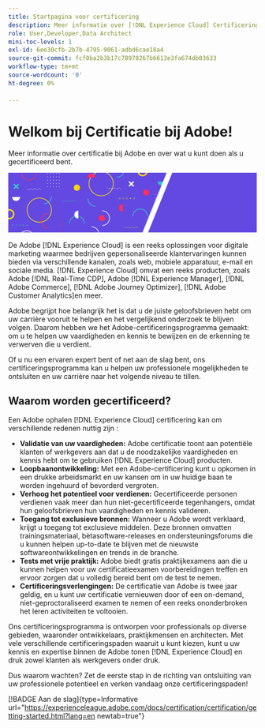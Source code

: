 ```yaml
---
title: Startpagina voor certificering
description: Meer informatie over [!DNL Experience Cloud] Certificering bij Adobe. Ontdek wat certificeren voor u kan doen.
role: User,Developer,Data Architect
mini-toc-levels: 1
exl-id: 6ee30cfb-2b7b-4795-9061-adbd6cae18a4
source-git-commit: fcf0ba2b3b17c78978267b6613e3fa674db03633
workflow-type: tm+mt
source-wordcount: '0'
ht-degree: 0%

---
```


# Welkom bij Certificatie bij Adobe!

Meer informatie over certificatie bij Adobe en over wat u kunt doen als u gecertificeerd bent.

![Banner](/help/certifications/assets/home_banner_smallwide.png)

De Adobe [!DNL Experience Cloud] is een reeks oplossingen voor digitale marketing waarmee bedrijven gepersonaliseerde klantervaringen kunnen bieden via verschillende kanalen, zoals web, mobiele apparatuur, e-mail en sociale media. [!DNL Experience Cloud] omvat een reeks producten, zoals Adobe [!DNL Real-Time CDP], Adobe [!DNL Experience Manager], [!DNL Adobe Commerce], [!DNL Adobe Journey Optimizer], [!DNL Adobe Customer Analytics]en meer.

Adobe begrijpt hoe belangrijk het is dat u de juiste geloofsbrieven hebt om uw carrière vooruit te helpen en het vergelijkend onderzoek te blijven volgen. Daarom hebben we het Adobe-certificeringsprogramma gemaakt: om u te helpen uw vaardigheden en kennis te bewijzen en de erkenning te verwerven die u verdient.

Of u nu een ervaren expert bent of net aan de slag bent, ons certificeringsprogramma kan u helpen uw professionele mogelijkheden te ontsluiten en uw carrière naar het volgende niveau te tillen.

## Waarom worden gecertificeerd?

Een Adobe ophalen [!DNL Experience Cloud] certificering kan om verschillende redenen nuttig zijn :

* **Validatie van uw vaardigheden:** Adobe certificatie toont aan potentiële klanten of werkgevers aan dat u de noodzakelijke vaardigheden en kennis hebt om te gebruiken [!DNL Experience Cloud] producten.
* **Loopbaanontwikkeling:** Met een Adobe-certificering kunt u opkomen in een drukke arbeidsmarkt en uw kansen om in uw huidige baan te worden ingehuurd of bevorderd vergroten.
* **Verhoog het potentieel voor verdienen:** Gecertificeerde personen verdienen vaak meer dan hun niet-gecertificeerde tegenhangers, omdat hun geloofsbrieven hun vaardigheden en kennis valideren.
* **Toegang tot exclusieve bronnen:** Wanneer u Adobe wordt verklaard, krijgt u toegang tot exclusieve middelen. Deze bronnen omvatten trainingsmateriaal, bètasoftware-releases en ondersteuningsforums die u kunnen helpen up-to-date te blijven met de nieuwste softwareontwikkelingen en trends in de branche.
* **Tests met vrije praktijk:** Adobe biedt gratis praktijkexamens aan die u kunnen helpen voor uw certificatieexamen voorbereidingen treffen en ervoor zorgen dat u volledig bereid bent om de test te nemen.
* **Certificeringsverlengingen:** De certificatie van Adobe is twee jaar geldig, en u kunt uw certificatie vernieuwen door of een on-demand, niet-geproctoraliseerd examen te nemen of een reeks ononderbroken het leren activiteiten te voltooien.

Ons certificeringsprogramma is ontworpen voor professionals op diverse gebieden, waaronder ontwikkelaars, praktijkmensen en architecten. Met vele verschillende certificeringspaden waaruit u kunt kiezen, kunt u uw kennis en expertise binnen de Adobe tonen [!DNL Experience Cloud] en druk zowel klanten als werkgevers onder druk.

Dus waarom wachten? Zet de eerste stap in de richting van ontsluiting van uw professionele potentieel en verken vandaag onze certificeringspaden!

[!BADGE Aan de slag]{type=Informative url="https://experienceleague.adobe.com/docs/certification/certification/getting-started.html?lang=en newtab=true"}
